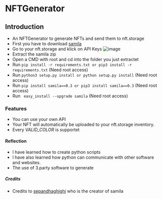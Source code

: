 # NFTGenerator
## Introduction 
- An NFTGenerator to generate NFTs and send them to nft.storage
- First you have to download [samila](https://github.com/sepandhaghighi/samila)
- Go to your nft.storage and klick on API Keys
![image](https://user-images.githubusercontent.com/96227533/146332099-e69aa974-5a64-40fd-9899-ea390efb32de.png)
- Extract the samila zip
- Open a CMD with root and cd into the folder you just extractet
- Run ``` pip install -r requirements.txt or pip3 install -r requirements.txt ``` (Need root access)
- Run ``` python3 setup.py install or python setup.py install ``` (Need root access)
- Run ``` pip install samila==0.3 or pip3 install samila==0.3 ``` (Need root access)
- Run ``` easy_install --upgrade samila``` (Need root access)
### Features
-  You can use your own API
-  Your NFT will automatically be uploaded to your nft.storage inventory.
-  Every *VALID_COLOR* is supportet

#### Reflection
- I have learned how to create python scripts
- I have also learned how python can communicate with other software and websites.
- The use of 3.party software to generate

##### Credits
- Credits to [sepandhaghighi](https://github.com/sepandhaghighi) who is the creator of samila
